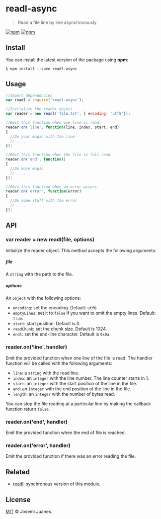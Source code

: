 # readl-async

> Read a file line by line asynchronously

[![npm](https://img.shields.io/npm/v/readl-async.svg?style=flat-square)](https://www.npmjs.com/package/readl-async)
[![npm](https://img.shields.io/npm/dt/readl-async.svg?style=flat-square)](https://www.npmjs.com/package/readl-async)

## Install

You can install the latest version of the package using **npm**:

```
$ npm install --save readl-async
```

## Usage

```javascript
//Import dependencies
var readl = require('readl-async');

//Initialize the reader object
var reader = new readl('file.txt', { encoding: 'utf8'});

//Emit this function when one line is read:
reader.on('line', function(line, index, start, end)
{
  //Do your magic with the line
  // ....
});

//Emit this function when the file is full read
reader.on('end', function()
{
  //Do more magic
  // ....
});

//Emit this function when an error occurs
reader.on('error', function(error)
{
  //Do some stuff with the error
  // ....
});
```

## API

### var reader = new readl(file, options)

Initialize the reader object. This method accepts the following arguments:

##### file

A `string` with the path to the file.

##### options

An `object` with the following options:

- `encoding`: set the encoding. Default: `utf8`.
- `emptyLines`: set it to `false` if you want to omit the empty lines. Default: `true`.
- `start`: start position. Default is 0.
- `readChunk`: set the chunk size. Default is 1024.
- `endl`: set the end-line character. Default is `0x0a`

### reader.on('line', handler)

Emit the provided function when one line of the file is read. The handler function will be called with the following arguments:

- `line`: a `string` with the read line.
- `index`: an `integer` with the line number. The line counter starts in 1.
- `start`: an `integer` with the start position of the line in the file.
- `end`: an `integer` with the end position of the line in the file.
- `length`: an `integer` with the number of bytes read.

You can stop the file reading at a particular line by making the callback function return `false`.  

### reader.on('end', handler)

Emit the provided function when the end of file is reached.

### reader.on('error', handler)

Emit the provided function if there was an error reading the file.


## Related

- [readl](https://github.com/jmjuanes/readl): synchronous version of this module.

## License

[MIT](./LICENSE) &copy; Josemi Juanes.
